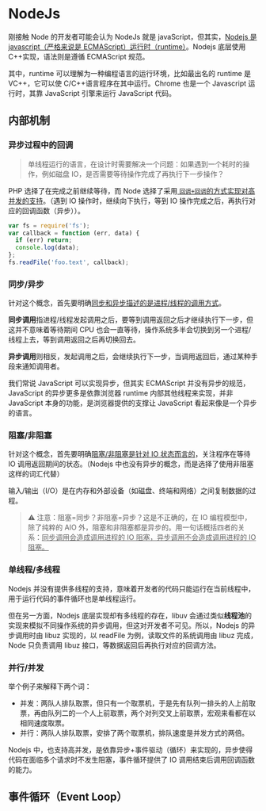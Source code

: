 # NodeJs

刚接触 Node 的开发者可能会认为 NodeJs 就是 javaScript，但其实，<u>Nodejs 是 javascript（严格来说是 ECMAScript）运行时（runtime）</u>。Nodejs 底层使用 C++实现，语法则是遵循 ECMAScript 规范。

其中，runtime 可以理解为一种编程语言的运行环境，比如最出名的 runtime 是 VC++，它可以使 C/C++语言程序在其中运行。Chrome 也是一个 Javascript 运行时，其靠 JavaScript 引擎来运行 JavaScript 代码。

## 内部机制

### 异步过程中的回调

> 单线程运行的语言，在设计时需要解决一个问题：如果遇到一个耗时的操作，例如磁盘 IO，是否需要等待操作完成了再执行下一步操作？

PHP 选择了在完成之前继续等待，而 Node 选择了采用<u> `回调+回调`的方式实现对高并发的支持</u>。（遇到 IO 操作时，继续向下执行，等到 IO 操作完成之后，再执行对应的回调函数（异步））。

```js
var fs = require('fs');
var callback = function (err, data) {
  if (err) return;
  console.log(data);
};
fs.readFile('foo.text', callback);
```

### 同步/异步

针对这个概念，首先要明确<u>同步和异步描述的是进程/线程的调用方式</u>。

**同步调用**指进程/线程发起调用之后，要等到调用返回之后才继续执行下一步，但这并不意味着等待期间 CPU 也会一直等待，操作系统多半会切换到另一个进程/线程上去，等到调用返回之后再切换回去。

**异步调用**则相反，发起调用之后，会继续执行下一步，当调用返回后，通过某种手段来通知调用者。

我们常说 JavaScript 可以实现异步，但其实 ECMAScript 并没有异步的规范，JavaScript 的异步更多是依靠浏览器 runtime 内部其他线程来实现，并非 JavaScript 本身的功能，是浏览器提供的支撑让 JavaScript 看起来像是一个异步的语言。

### 阻塞/非阻塞

针对这个概念，首先要明确<u>阻塞/非阻塞是针对 IO 状态而言的</u>，关注程序在等待 IO 调用返回期间的状态。（Nodejs 中也没有异步的概念，而是选择了使用非阻塞这样的词汇代替）

输入/输出（I/O）是在内存和外部设备（如磁盘、终端和网络）之间复制数据的过程。

> ⚠️ 注意：阻塞=同步？非阻塞=异步？这是不正确的，在 IO 编程模型中，除了纯粹的 AIO 外，阻塞和非阻塞都是异步的。用一句话概括四者的关系：<u>同步调用会造成调用进程的 IO 阻塞，异步调用不会造成调用进程的 IO 阻塞。</u>

### 单线程/多线程

Nodejs 并没有提供多线程的支持，意味着开发者的代码只能运行在当前线程中，用于运行代码的事件循环也是单线程运行。

但在另一方面，Nodejs 底层实现却有多线程的存在，libuv 会通过类似**线程池**的实现来模拟不同操作系统的异步调用，但这对开发者不可见。所以，Nodejs 的异步调用时由 libuz 实现的，以 readFile 为例，读取文件的系统调用由 libuz 完成，Node 只负责调用 libuz 接口，等数据返回后再执行对应的回调方法。

### 并行/并发

举个例子来解释下两个词：

- 并发：两队人排队取票，但只有一个取票机，于是先有队列一排头的人上前取票，再由队列二的一个人上前取票，两个对列交叉上前取票，宏观来看都在以相同速度取票。
- 并行：两队人排队取票，安排了两个取票机，排队速度是并发方式的两倍。

Nodejs 中，也支持高并发，是依靠异步+事件驱动（循环）来实现的，异步使得代码在面临多个请求时不发生阻塞，事件循环提供了 IO 调用结束后调用回调函数的能力。

## 事件循环（Event Loop）
